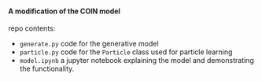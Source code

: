 #### A modification of the COIN model
repo contents:
- `generate.py` code for the generative model
- `particle.py` code for the `Particle` class used for particle learning
- `model.ipynb` a jupyter notebook explaining the model and demonstrating the functionality.
